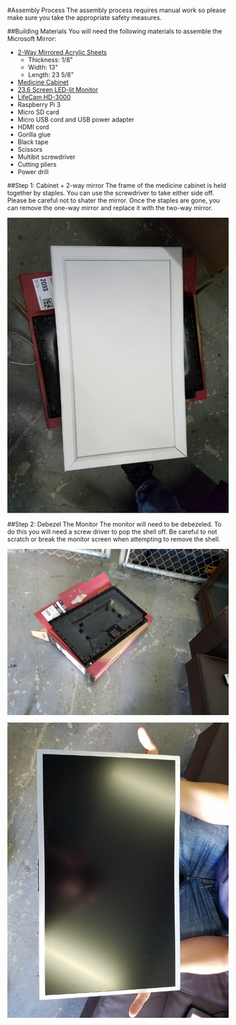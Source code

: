 #Assembly Process
The assembly process requires manual work so please make sure you take the appropriate safety measures.

##Building Materials
You will need the following materials to assemble the Microsoft Mirror:

  - [2-Way Mirrored Acrylic Sheets](http://www.tapplastics.com/product/plastics/cut_to_size_plastic/two_way_mirrored_acrylic/558)
      - Thickness: 1/8"
      - Width: 13"
      - Length: 23 5/8"
  - [Medicine Cabinet](http://www.homedepot.com/p/Glacier-Bay-15-1-4-in-x-26-in-Surface-Mount-Framed-Mirrored-Swing-Door-Medicine-Cabinet-in-White-S1627-12-B/100576352)
  - [23.6 Screen LED-lit Monitor](http://www.amazon.com/Samsung-SD300-S24D300HL-Certified-Refurbished/dp/B015X024AA/ref=sr_1_25?ie=UTF8&qid=1454975315&sr=8-25&keywords=24+inch+samsung+monitor)
  - [LifeCam HD-3000](https://www.microsoft.com/accessories/en-us/products/webcams/lifecam-hd-3000/t3h-00011)
  - Raspberry Pi 3
  - Micro SD card
  - Micro USB cord and USB power adapter
  - HDMI cord
  - Gorilla glue
  - Black tape
  - Scissors
  - Multibit screwdriver
  - Cutting pliers
  - Power drill

##Step 1: Cabinet + 2-way mirror
The frame of the medicine cabinet is held together by staples. You can use the screwdriver to take either side off. Please be careful not to shater the mirror. Once the staples are gone, you can remove the one-way mirror and replace it with the two-way mirror.

![Here is a picture of the medicine cabinet with the original mirror removed](https://github.com/Criviere/HackGT16/blob/master/images/5.jpg)

##Step 2: Debezel The Monitor
The monitor will need to be debezeled. To do this you will need a screw driver to pop the shell off. Be careful to not scratch or break the monitor screen when attempting to remove the shell.

![Here is a picture of the monitor shell removed](https://github.com/Criviere/HackGT16/blob/master/images/1.jpg)

![Here is a picture of the monitor debezeled](https://github.com/Criviere/HackGT16/blob/master/images/2.jpg)
